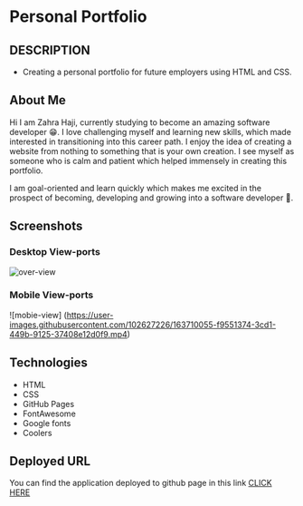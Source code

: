 # Personal Portfolio

## DESCRIPTION

- Creating a personal portfolio for future employers using HTML and CSS.

## About Me

Hi I am Zahra Haji, currently studying to become an amazing software developer :grin:. I love challenging myself and learning new skills, which made interested in transitioning into this career path. I enjoy the idea of creating a website from nothing to something that is your own creation. I see myself as someone who is calm and patient which helped immensely in creating this portfolio.

I am goal-oriented and learn quickly which makes me excited in the prospect of becoming, developing and growing into a software developer :slightly_smiling_face:.

## Screenshots

### Desktop View-ports

![over-view](https://user-images.githubusercontent.com/102627226/163708973-43082fdf-4a6a-45d3-9177-e2f873e65edf.jpeg)

### Mobile View-ports

![mobie-view] (https://user-images.githubusercontent.com/102627226/163710055-f9551374-3cd1-449b-9125-37408e12d0f9.mp4)

## Technologies

- HTML
- CSS
- GitHub Pages
- FontAwesome
- Google fonts
- Coolers

## Deployed URL

You can find the application deployed to github page in this link [CLICK HERE](https://github.com/zahrahaji10)
